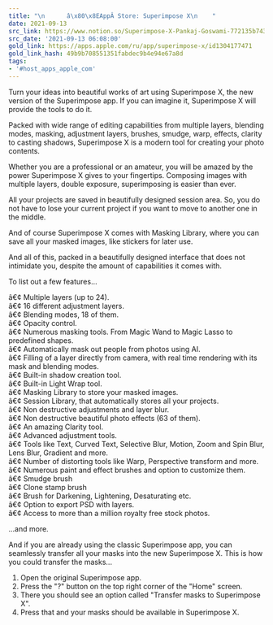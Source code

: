 ```yaml
---
title: "\n      â\x80\x8EAppÂ Store: Superimpose X\n    "
date: 2021-09-13
src_link: https://www.notion.so/Superimpose-X-Pankaj-Goswami-772135b743024b3b902f867c88471c8f
src_date: '2021-09-13 06:08:00'
gold_link: https://apps.apple.com/ru/app/superimpose-x/id1304177471
gold_link_hash: 49b9b708551351fabdec9b4e94e67a8d
tags:
- '#host_apps_apple_com'
---
```


Turn your ideas into beautiful works of art using Superimpose X, the new version of the Superimpose app. If you can imagine it, Superimpose X will provide the tools to do it.  
   
Packed with wide range of editing capabilities from multiple layers, blending modes, masking, adjustment layers, brushes, smudge, warp, effects, clarity to casting shadows, Superimpose X is a modern tool for creating your photo contents.  
  
Whether you are a professional or an amateur, you will be amazed by the power Superimpose X gives to your fingertips. Composing images with multiple layers, double exposure, superimposing is easier than ever.  
  
All your projects are saved in beautifully designed session area. So, you do not have to lose your current project if you want to move to another one in the middle.  
  
And of course Superimpose X comes with Masking Library, where you can save all your masked images, like stickers for later use.  
  
And all of this, packed in a beautifully designed interface that does not intimidate you, despite the amount of capabilities it comes with.  
  
To list out a few features...  
  
â€¢ Multiple layers (up to 24).  
â€¢ 16 different adjustment layers.  
â€¢ Blending modes, 18 of them.  
â€¢ Opacity control.  
â€¢ Numerous masking tools. From Magic Wand to Magic Lasso to predefined shapes.  
â€¢ Automatically mask out people from photos using AI.  
â€¢ Filling of a layer directly from camera, with real time rendering with its mask and blending modes.  
â€¢ Built-in shadow creation tool.  
â€¢ Built-in Light Wrap tool.  
â€¢ Masking Library to store your masked images.  
â€¢ Session Library, that automatically stores all your projects.  
â€¢ Non destructive adjustments and layer blur.  
â€¢ Non destructive beautiful photo effects (63 of them).  
â€¢ An amazing Clarity tool.  
â€¢ Advanced adjustment tools.  
â€¢ Tools like Text, Curved Text, Selective Blur, Motion, Zoom and Spin Blur, Lens Blur, Gradient and more.  
â€¢ Number of distorting tools like Warp, Perspective transform and more.  
â€¢ Numerous paint and effect brushes and option to customize them.  
â€¢ Smudge brush  
â€¢ Clone stamp brush  
â€¢ Brush for Darkening, Lightening, Desaturating etc.  
â€¢ Option to export PSD with layers.  
â€¢ Access to more than a million royalty free stock photos.  
  
...and more.  
  
And if you are already using the classic Superimpose app, you can seamlessly transfer all your masks into the new Superimpose X. This is how you could transfer the masks...  
  
1. Open the original Superimpose app.  
2. Press the "?" button on the top right corner of the "Home" screen.  
3. There you should see an option called "Transfer masks to Superimpose X".  
4. Press that and your masks should be available in Superimpose X.